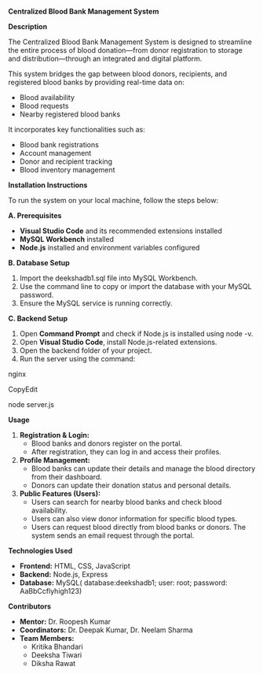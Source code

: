 **Centralized Blood Bank Management System**

**Description**

The Centralized Blood Bank Management System is designed to streamline the entire process of blood donation—from donor registration to storage and distribution—through an integrated and digital platform.

This system bridges the gap between blood donors, recipients, and registered blood banks by providing real-time data on:

-   Blood availability
-   Blood requests
-   Nearby registered blood banks

It incorporates key functionalities such as:

-   Blood bank registrations
-   Account management
-   Donor and recipient tracking
-   Blood inventory management

**Installation Instructions**

To run the system on your local machine, follow the steps below:

**A. Prerequisites**

-   **Visual Studio Code** and its recommended extensions installed
-   **MySQL Workbench** installed
-   **Node.js** installed and environment variables configured

**B. Database Setup**

1.  Import the deekshadb1.sql file into MySQL Workbench.
2.  Use the command line to copy or import the database with your MySQL password.
3.  Ensure the MySQL service is running correctly.

**C. Backend Setup**

1.  Open **Command Prompt** and check if Node.js is installed using node -v.
2.  Open **Visual Studio Code**, install Node.js-related extensions.
3.  Open the backend folder of your project.
4.  Run the server using the command:

nginx

CopyEdit

node server.js

**Usage**

1.  **Registration & Login:**
    -   Blood banks and donors register on the portal.
    -   After registration, they can log in and access their profiles.
2.  **Profile Management:**
    -   Blood banks can update their details and manage the blood directory from their dashboard.
    -   Donors can update their donation status and personal details.
3.  **Public Features (Users):**
    -   Users can search for nearby blood banks and check blood availability.
    -   Users can also view donor information for specific blood types.
    -   Users can request blood directly from blood banks or donors. The system sends an email request through the portal.

**Technologies Used**

-   **Frontend:** HTML, CSS, JavaScript
-   **Backend:** Node.js, Express
-   **Database:** MySQL( database:deekshadb1;
user: root;
password: AaBbCcflyhigh123)

**Contributors**

-   **Mentor:** Dr. Roopesh Kumar
-   **Coordinators:** Dr. Deepak Kumar, Dr. Neelam Sharma
-   **Team Members:**
    -   Kritika Bhandari
    -   Deeksha Tiwari
    -   Diksha Rawat
